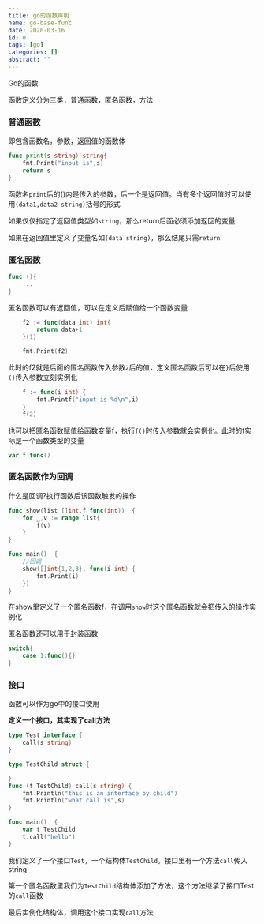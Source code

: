 ```yaml
---
title: go的函数声明
name: go-base-func
date: 2020-03-16
id: 0
tags: [go]
categories: []
abstract: ""
---
```



Go的函数

<!--more-->

 函数定义分为三类，普通函数，匿名函数，方法

### 普通函数

即包含函数名，参数，返回值的函数体

```go
func print(s string) string{
    fmt.Print("input is",s)
    return s
}
```

函数名`print`后的()内是传入的参数，后一个是返回值。当有多个返回值时可以使用`(data1,data2 string)`括号的形式

如果仅仅指定了返回值类型如`string`，那么return后面必须添加返回的变量

如果在返回值里定义了变量名如`(data string)`，那么结尾只需`return`

### 匿名函数

```go
func (){
    ...
}
```

匿名函数可以有返回值，可以在定义后赋值给一个函数变量

```go
	f2 := func(data int) int{
		return data+1
	}(1)

	fmt.Print(f2)
```

此时的f2就是后面的匿名函数传入参数`2`后的值，定义匿名函数后可以在`}`后使用`()`传入参数立刻实例化

```go
	f := func(i int) {
		fmt.Printf("input is %d\n",i)
	}
	f(2)
```

也可以把匿名函数赋值给函数变量f，执行`f()`时传入参数就会实例化。此时的f实际是一个函数类型的变量

```go
var f func()
```

### 匿名函数作为回调

什么是回调?执行函数后该函数触发的操作

```go
func show(list []int,f func(int))  {
	for _,v := range list{
		f(v)
	}
}

func main()  {
	//回调
	show([]int{1,2,3}, func(i int) {
		fmt.Print(i)
	})
}
```

在show里定义了一个匿名函数f，在调用`show`时这个匿名函数就会把传入的操作实例化

匿名函数还可以用于封装函数

```go
switch{
    case 1:func(){}
}
```

### 接口

函数可以作为go中的接口使用

**定义一个接口，其实现了call方法**

```go
type Test interface {
	call(s string)
}

type TestChild struct {

}
func (t TestChild) call(s string) {
	fmt.Println("this is an interface by child")
	fmt.Println("what call is",s)
}

func main()  {
	var t TestChild
	t.call("hello")
}
```

我们定义了一个接口`Test`，一个结构体`TestChild`。接口里有一个方法`call`传入string

第一个匿名函数里我们为`TestChild`结构体添加了方法，这个方法继承了接口Test的`call`函数

最后实例化结构体，调用这个接口实现`call`方法